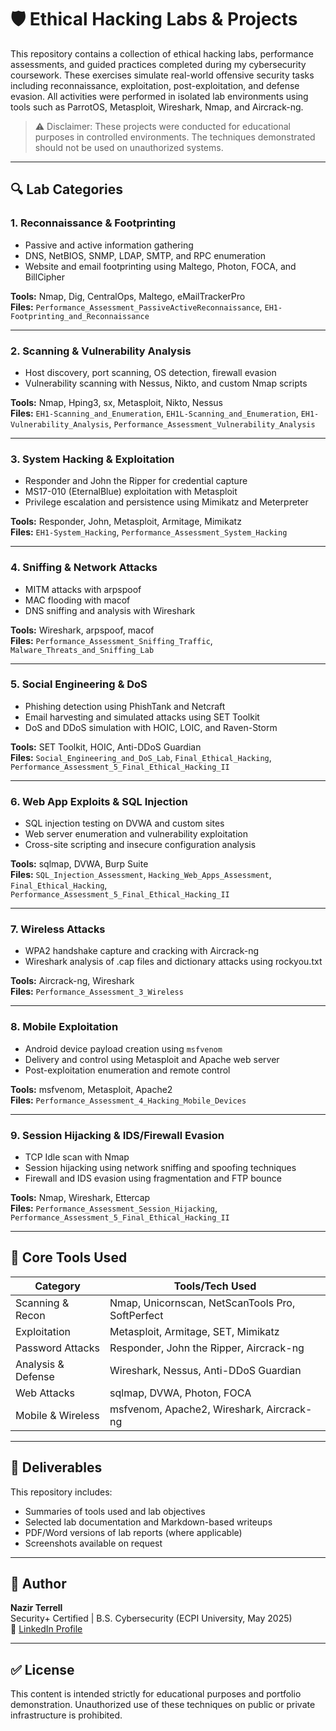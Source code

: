 # 🛡️ Ethical Hacking Labs & Projects

This repository contains a collection of ethical hacking labs, performance assessments, and guided practices completed during my cybersecurity coursework. These exercises simulate real-world offensive security tasks including reconnaissance, exploitation, post-exploitation, and defense evasion. All activities were performed in isolated lab environments using tools such as ParrotOS, Metasploit, Wireshark, Nmap, and Aircrack-ng.

> ⚠️ Disclaimer: These projects were conducted for educational purposes in controlled environments. The techniques demonstrated should not be used on unauthorized systems.

---

## 🔍 Lab Categories

### 1. **Reconnaissance & Footprinting**
- Passive and active information gathering
- DNS, NetBIOS, SNMP, LDAP, SMTP, and RPC enumeration
- Website and email footprinting using Maltego, Photon, FOCA, and BillCipher

**Tools:** Nmap, Dig, CentralOps, Maltego, eMailTrackerPro  
**Files:** `Performance_Assessment_PassiveActiveReconnaissance`, `EH1-Footprinting_and_Reconnaissance`

---

### 2. **Scanning & Vulnerability Analysis**
- Host discovery, port scanning, OS detection, firewall evasion
- Vulnerability scanning with Nessus, Nikto, and custom Nmap scripts

**Tools:** Nmap, Hping3, sx, Metasploit, Nikto, Nessus  
**Files:** `EH1-Scanning_and_Enumeration`, `EH1L-Scanning_and_Enumeration`, `EH1-Vulnerability_Analysis`, `Performance_Assessment_Vulnerability_Analysis`

---

### 3. **System Hacking & Exploitation**
- Responder and John the Ripper for credential capture
- MS17-010 (EternalBlue) exploitation with Metasploit
- Privilege escalation and persistence using Mimikatz and Meterpreter

**Tools:** Responder, John, Metasploit, Armitage, Mimikatz  
**Files:** `EH1-System_Hacking`, `Performance_Assessment_System_Hacking`

---

### 4. **Sniffing & Network Attacks**
- MITM attacks with arpspoof
- MAC flooding with macof
- DNS sniffing and analysis with Wireshark

**Tools:** Wireshark, arpspoof, macof  
**Files:** `Performance_Assessment_Sniffing_Traffic`, `Malware_Threats_and_Sniffing_Lab`

---

### 5. **Social Engineering & DoS**
- Phishing detection using PhishTank and Netcraft
- Email harvesting and simulated attacks using SET Toolkit
- DoS and DDoS simulation with HOIC, LOIC, and Raven-Storm

**Tools:** SET Toolkit, HOIC, Anti-DDoS Guardian  
**Files:** `Social_Engineering_and_DoS_Lab`, `Final_Ethical_Hacking`, `Performance_Assessment_5_Final_Ethical_Hacking_II`

---

### 6. **Web App Exploits & SQL Injection**
- SQL injection testing on DVWA and custom sites
- Web server enumeration and vulnerability exploitation
- Cross-site scripting and insecure configuration analysis

**Tools:** sqlmap, DVWA, Burp Suite  
**Files:** `SQL_Injection_Assessment`, `Hacking_Web_Apps_Assessment`, `Final_Ethical_Hacking`, `Performance_Assessment_5_Final_Ethical_Hacking_II`

---

### 7. **Wireless Attacks**
- WPA2 handshake capture and cracking with Aircrack-ng
- Wireshark analysis of .cap files and dictionary attacks using rockyou.txt

**Tools:** Aircrack-ng, Wireshark  
**Files:** `Performance_Assessment_3_Wireless`

---

### 8. **Mobile Exploitation**
- Android device payload creation using `msfvenom`
- Delivery and control using Metasploit and Apache web server
- Post-exploitation enumeration and remote control

**Tools:** msfvenom, Metasploit, Apache2  
**Files:** `Performance_Assessment_4_Hacking_Mobile_Devices`

---

### 9. **Session Hijacking & IDS/Firewall Evasion**
- TCP Idle scan with Nmap
- Session hijacking using network sniffing and spoofing techniques
- Firewall and IDS evasion using fragmentation and FTP bounce

**Tools:** Nmap, Wireshark, Ettercap  
**Files:** `Performance_Assessment_Session_Hijacking`, `Performance_Assessment_5_Final_Ethical_Hacking_II`

---

## 🧰 Core Tools Used

| Category            | Tools/Tech Used |
|---------------------|------------------|
| Scanning & Recon    | Nmap, Unicornscan, NetScanTools Pro, SoftPerfect |
| Exploitation        | Metasploit, Armitage, SET, Mimikatz |
| Password Attacks    | Responder, John the Ripper, Aircrack-ng |
| Analysis & Defense  | Wireshark, Nessus, Anti-DDoS Guardian |
| Web Attacks         | sqlmap, DVWA, Photon, FOCA |
| Mobile & Wireless   | msfvenom, Apache2, Wireshark, Aircrack-ng |

---

## 📄 Deliverables
This repository includes:
- Summaries of tools used and lab objectives
- Selected lab documentation and Markdown-based writeups
- PDF/Word versions of lab reports (where applicable)
- Screenshots available on request
---

## 👤 Author
**Nazir Terrell**  
Security+ Certified | B.S. Cybersecurity (ECPI University, May 2025)  
🔗 [LinkedIn Profile](https://www.linkedin.com/in/nazir-terrell-40a05b217)

---

## ✅ License
This content is intended strictly for educational purposes and portfolio demonstration. Unauthorized use of these techniques on public or private infrastructure is prohibited.

